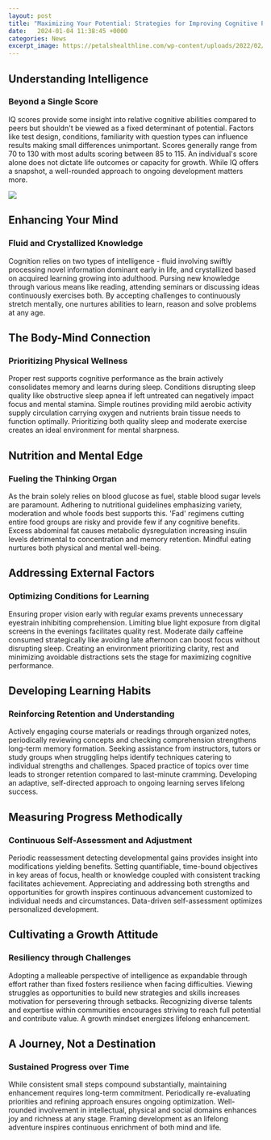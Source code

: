 ```yaml
---
layout: post
title: "Maximizing Your Potential: Strategies for Improving Cognitive Performance"
date:   2024-01-04 11:38:45 +0000
categories: News
excerpt_image: https://petalshealthline.com/wp-content/uploads/2022/02/How-To-Improve-your-Cognitive-Skills-.jpeg
---
```

## Understanding Intelligence

### Beyond a Single Score
IQ scores provide some insight into relative cognitive abilities compared to peers but shouldn't be viewed as a fixed determinant of potential. Factors like test design, conditions, familiarity with question types can influence results making small differences unimportant. Scores generally range from 70 to 130 with most adults scoring between 85 to 115. An individual's score alone does not dictate life outcomes or capacity for growth. While IQ offers a snapshot, a well-rounded approach to ongoing development matters more.


![](https://petalshealthline.com/wp-content/uploads/2022/02/How-To-Improve-your-Cognitive-Skills-.jpeg)
## Enhancing Your Mind 

### Fluid and Crystallized Knowledge
Cognition relies on two types of intelligence - fluid involving swiftly processing novel information dominant early in life, and crystallized based on acquired learning growing into adulthood. Pursing new knowledge through various means like reading, attending seminars or discussing ideas continuously exercises both. By accepting challenges to continuously stretch mentally, one nurtures abilities to learn, reason and solve problems at any age.

## The Body-Mind Connection

### Prioritizing Physical Wellness 
Proper rest supports cognitive performance as the brain actively consolidates memory and learns during sleep. Conditions disrupting sleep quality like obstructive sleep apnea if left untreated can negatively impact focus and mental stamina. Simple routines providing mild aerobic activity supply circulation carrying oxygen and nutrients brain tissue needs to function optimally. Prioritizing both quality sleep and moderate exercise creates an ideal environment for mental sharpness.

## Nutrition and Mental Edge

### Fueling the Thinking Organ
As the brain solely relies on blood glucose as fuel, stable blood sugar levels are paramount. Adhering to nutritional guidelines emphasizing variety, moderation and whole foods best supports this. 'Fad' regimens cutting entire food groups are risky and provide few if any cognitive benefits. Excess abdominal fat causes metabolic dysregulation increasing insulin levels detrimental to concentration and memory retention. Mindful eating nurtures both physical and mental well-being.  

## Addressing External Factors  

### Optimizing Conditions for Learning
Ensuring proper vision early with regular exams prevents unnecessary eyestrain inhibiting comprehension. Limiting blue light exposure from digital screens in the evenings facilitates quality rest. Moderate daily caffeine consumed strategically like avoiding late afternoon can boost focus without disrupting sleep. Creating an environment prioritizing clarity, rest and minimizing avoidable distractions sets the stage for maximizing cognitive performance.

## Developing Learning Habits

### Reinforcing Retention and Understanding   
Actively engaging course materials or readings through organized notes, periodically reviewing concepts and checking comprehension strengthens long-term memory formation. Seeking assistance from instructors, tutors or study groups when struggling helps identify techniques catering to individual strengths and challenges. Spaced practice of topics over time leads to stronger retention compared to last-minute cramming. Developing an adaptive, self-directed approach to ongoing learning serves lifelong success.  

## Measuring Progress Methodically  

### Continuous Self-Assessment and Adjustment
Periodic reassessment detecting developmental gains provides insight into modifications yielding benefits. Setting quantifiable, time-bound objectives in key areas of focus, health or knowledge coupled with consistent tracking facilitates achievement. Appreciating and addressing both strengths and opportunities for growth inspires continuous advancement customized to individual needs and circumstances. Data-driven self-assessment optimizes personalized development.

## Cultivating a Growth Attitude

### Resiliency through Challenges    
Adopting a malleable perspective of intelligence as expandable through effort rather than fixed fosters resilience when facing difficulties. Viewing struggles as opportunities to build new strategies and skills increases motivation for persevering through setbacks. Recognizing diverse talents and expertise within communities encourages striving to reach full potential and contribute value. A growth mindset energizes lifelong enhancement.

## A Journey, Not a Destination

### Sustained Progress over Time   
While consistent small steps compound substantially, maintaining enhancement requires long-term commitment. Periodically re-evaluating priorities and refining approach ensures ongoing optimization. Well-rounded involvement in intellectual, physical and social domains enhances joy and richness at any stage. Framing development as an lifelong adventure inspires continuous enrichment of both mind and life.